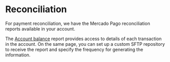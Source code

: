 # Reconciliation

For payment reconciliation, we have the Mercado Pago reconciliation reports available in your account.

The [Account balance](/developers/pt/docs/reports/account-money/introduction) report provides access to details of each transaction in the account. On the same page, you can set up a custom SFTP repository to receive the report and specify the frequency for generating the information.